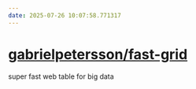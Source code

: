 ```yaml
---
date: 2025-07-26 10:07:58.771317
---
```


# [gabrielpetersson/fast-grid](https://github.com/gabrielpetersson/fast-grid)

super fast web table for big data